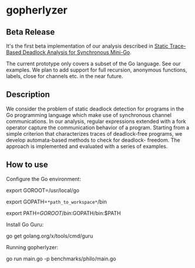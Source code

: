 # gopherlyzer

## Beta Release

It's the first beta implementation of our analysis described in [Static Trace-Based Deadlock Analysis for
Synchronous Mini-Go](http://www.home.hs-karlsruhe.de/~suma0002/publications/TraceBasedDeadlockAnalysisMiniGo.pdf).

The current prototype only covers a subset of the Go language. See our examples.
We plan to add support for full recursion, anonymous functions, labels, close for channels etc. in the near future.

## Description

We consider the problem of static deadlock detection for
programs in the Go programming language which make use of synchronous
channel communications. In our analysis, regular expressions extended
with a fork operator capture the communication behavior of a program.
Starting from a simple criterion that characterizes traces of deadlock-free
programs, we develop automata-based methods to check for deadlock-
freedom. The approach is implemented and evaluated with a series of
examples.

## How to use

Configure the Go environment:

export GOROOT=/usr/local/go

export GOPATH=`*path_to_workspace*`/bin

export PATH=$GOROOT/bin:$GOPATH/bin:$PATH

Install Go Guru:

go get golang.org/x/tools/cmd/guru

Running gopherlyzer:

go run main.go -p benchmarks/philo/main.go 
